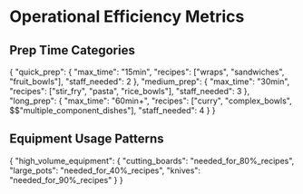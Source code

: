 # Operational Efficiency Metrics

## Prep Time Categories
{
  "quick_prep": {
    "max_time": "15min",
    "recipes": ["wraps", "sandwiches", "fruit_bowls"],
    "staff_needed": 2
  },
  "medium_prep": {
    "max_time": "30min",
    "recipes": ["stir_fry", "pasta", "rice_bowls"],
    "staff_needed": 3
  },
  "long_prep": {
    "max_time": "60min+",
    "recipes": ["curry", "complex_bowls", $$"multiple_component_dishes"],
    "staff_needed": 4
  }
}

## Equipment Usage Patterns
{
  "high_volume_equipment": {
    "cutting_boards": "needed_for_80%_recipes",
    "large_pots": "needed_for_40%_recipes",
    "knives": "needed_for_90%_recipes"
  }
} 
